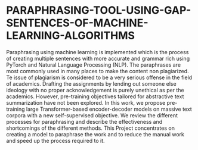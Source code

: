 # PARAPHRASING-TOOL-USING-GAP-SENTENCES-OF-MACHINE-LEARNING-ALGORITHMS

Paraphrasing using machine learning is implemented which is the process of creating  multiple sentences with more accurate and grammar rich using PyTorch and Natural Language Processing (NLP). The paraphrases are most commonly used in many places to make the content non plagiarized. Te issue of plagiarism is considered to be a very serious offense in the field of academics. Drafting the assignments by lending out someone else ideology with no proper acknowledgement is purely unethical as per the academics. 
        However, pre-training objectives tailored for abstractive text summarization have not been explored. In this work, we propose pre-training large Transformer-based encoder-decoder models on  massive text corpora with a new self-supervised objective. We review the different processes for paraphrasing and describe the effectiveness and shortcomings of the different methods. This Project concentrates on creating a model to paraphrase the work and to reduce the manual work and speed up the process required to it. 
